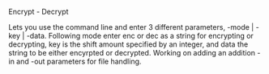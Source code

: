 Encrypt - Decrypt

  Lets you use the command line and enter 3 different parameters, -mode | -key | -data.  Following mode enter enc or dec as a string for     encrypting or decrypting, key is the shift amount specified by an integer, and data the string to be either encyrpted or decrypted.
  Working on adding an addition -in and -out parameters for file handling.
  

